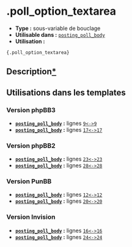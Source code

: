 # .poll_option_textarea
* __Type :__ sous-variable de bouclage
* __Utilisable dans :__ [`posting_poll_body`](../tpl/posting_poll_body.md#readme)
* __Utilisation :__

```html
{.poll_option_textarea}
```

## Description[*](https://fa-tvars.appspot.com/var/.poll_option_textarea)
## Utilisations dans les templates

### Version phpBB3
* __[`posting_poll_body`](../tpl/posting_poll_body.md#readme) :__ lignes [`9`](../src/prosilver/posting_poll_body.tpl#L9)[`<->`](../src/prosilver/posting_poll_body.tpl#L9-L9)[`9`](../src/prosilver/posting_poll_body.tpl#L9)
* __[`posting_poll_body`](../tpl/posting_poll_body.md#readme) :__ lignes [`17`](../src/prosilver/posting_poll_body.tpl#L17)[`<->`](../src/prosilver/posting_poll_body.tpl#L17-L17)[`17`](../src/prosilver/posting_poll_body.tpl#L17)

### Version phpBB2
* __[`posting_poll_body`](../tpl/posting_poll_body.md#readme) :__ lignes [`23`](../src/subsilver/posting_poll_body.tpl#L23)[`<->`](../src/subsilver/posting_poll_body.tpl#L23-L23)[`23`](../src/subsilver/posting_poll_body.tpl#L23)
* __[`posting_poll_body`](../tpl/posting_poll_body.md#readme) :__ lignes [`28`](../src/subsilver/posting_poll_body.tpl#L28)[`<->`](../src/subsilver/posting_poll_body.tpl#L28-L28)[`28`](../src/subsilver/posting_poll_body.tpl#L28)

### Version PunBB
* __[`posting_poll_body`](../tpl/posting_poll_body.md#readme) :__ lignes [`12`](../src/punbb/posting_poll_body.tpl#L12)[`<->`](../src/punbb/posting_poll_body.tpl#L12-L12)[`12`](../src/punbb/posting_poll_body.tpl#L12)
* __[`posting_poll_body`](../tpl/posting_poll_body.md#readme) :__ lignes [`20`](../src/punbb/posting_poll_body.tpl#L20)[`<->`](../src/punbb/posting_poll_body.tpl#L20-L20)[`20`](../src/punbb/posting_poll_body.tpl#L20)

### Version Invision
* __[`posting_poll_body`](../tpl/posting_poll_body.md#readme) :__ lignes [`16`](../src/invision/posting_poll_body.tpl#L16)[`<->`](../src/invision/posting_poll_body.tpl#L16-L16)[`16`](../src/invision/posting_poll_body.tpl#L16)
* __[`posting_poll_body`](../tpl/posting_poll_body.md#readme) :__ lignes [`24`](../src/invision/posting_poll_body.tpl#L24)[`<->`](../src/invision/posting_poll_body.tpl#L24-L24)[`24`](../src/invision/posting_poll_body.tpl#L24)

